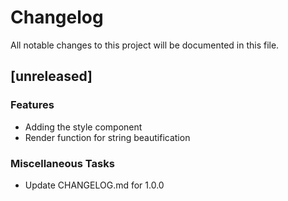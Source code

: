 # Changelog

All notable changes to this project will be documented in this file.

## [unreleased]

### Features

- Adding the style component
- Render function for string beautification

### Miscellaneous Tasks

- Update CHANGELOG.md for 1.0.0

<!-- generated by git-cliff -->
